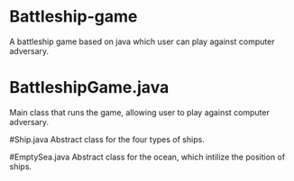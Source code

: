 # Battleship-game
A battleship game based on java which user can play against computer adversary. 

# BattleshipGame.java
Main class that runs the game, allowing user to play against computer adversary.

#Ship.java
Abstract class for the four types of ships. 

#EmptySea.java
Abstract class for the ocean, which intilize the position of ships. 
